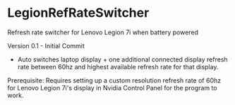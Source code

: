 # LegionRefRateSwitcher
Refresh rate switcher for Lenovo Legion 7i when battery powered

Version 0.1 - Initial Commit 

- Auto switches laptop display + one additional connected display refresh rate between 60hz and highest available refresh rate for that display. 

Prerequisite: Requires setting up a custom resolution refresh rate of 60hz for Lenovo Legion 7i's display in Nvidia Control Panel for the program to work.
